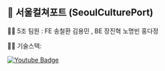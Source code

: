 ## 🌈 서울컬쳐포트 (SeoulCulturePort)

🙋‍♀️ 5조 팀원 : FE 송철환 김용민 , BE 장진혁 노명빈 홍다정



👩‍💻 기술스택: 


 [![Youtube Badge](https://img.shields.io/badge/Youtube-ff0000?style=flat-round&logo=youtube&link=https://youtu.be/4bIADllM0B0)](https://youtu.be/4bIADllM0B0)

<!--

**Here are some ideas to get you started:**

🍿 Fun facts - what does your team eat for breakfast?
🧙 Remember, you can do mighty things with the power of [Markdown](https://docs.github.com/github/writing-on-github/getting-started-with-writing-and-formatting-on-github/basic-writing-and-formatting-syntax)
-->

